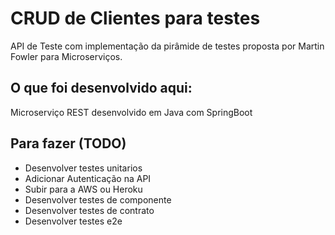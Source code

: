 # CRUD de Clientes para testes
API de Teste com implementação da pirâmide de testes proposta por Martin Fowler para Microserviços.

## O que foi desenvolvido aqui:
Microserviço REST desenvolvido em Java com SpringBoot

## Para fazer (TODO)
- Desenvolver testes unitarios
- Adicionar Autenticação na API
- Subir para a AWS ou Heroku
- Desenvolver testes de componente
- Desenvolver testes de contrato
- Desenvolver testes e2e
